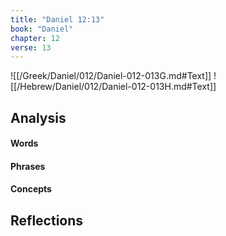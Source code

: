 ```yaml
---
title: "Daniel 12:13"
book: "Daniel"
chapter: 12
verse: 13
---
```

![[/Greek/Daniel/012/Daniel-012-013G.md#Text]]
![[/Hebrew/Daniel/012/Daniel-012-013H.md#Text]]

## Analysis

#### Words

#### Phrases

#### Concepts

## Reflections
